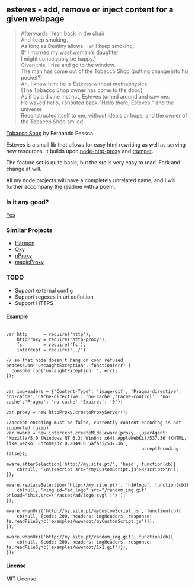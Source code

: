 esteves - add, remove or inject content for a given webpage
--------------------------------------------------

> Afterwards I lean back in the chair <br>
> And keep smoking. <br>
> As long as Destiny allows, I will keep smoking. <br>
> (If I married my washwoman's daughter <br>
> I might conceivably be happy.) <br>
> Given this, I rise and go to the window. <br>
> The man has come out of the Tobacco Shop (putting change into his pocket?). <br>
> Ah, I know him: he is Esteves without methaphysics. <br>
> (The Tobacco Shop owner has come to the door.) <br>
> As if by a divine instinct, Esteves turned around and saw me. <br>
> He waved hello, I shouted back "Hello there, Esteves!" and the universe <br>
> Reconstructed itself to me, without ideals or hope, and the owner of the Tobacco Shop smiled.

[Tobacco Shop](http://www.ronnowpoetry.com/contents/pessoa/TobaccoShop.html) by Fernando Pessoa

Esteves is a small lib that allows for easy html rewriting as well as serving new resources.
It builds upon [node-http-proxy](https://github.com/nodejitsu/node-http-proxy/) and [trumpet](https://github.com/substack/node-trumpet).

The feature set is quite basic, but the src is very easy to read. Fork and change at will.

All my node projects will have a completely unrelated name, and I will further accompany the readme with a poem.

### Is it any good?

[Yes](http://news.ycombinator.com/item?id=3067434)

### Similar Projects

 * [Harmon](https://github.com/No9/harmon/)
 * [Oxy](https://github.com/JosePedroDias/oxy)
 * [nProxy](https://github.com/goddyZhao/nproxy)
 * [magicProxy](https://github.com/fabiosantoscode/magicProxy)

### TODO

 * Support external config
 * ~~Support regexes in uri definition~~
 * Support HTTPS

#### Example

```

var http      = require('http'),
    httpProxy = require('http-proxy'),
    fs        = require('fs'),
    intercept = require('../')

// so that node doesn't hang on conn refused
process.on('uncaughtException', function(err) {
  console.log('uncaughtException: ', err);
});


var imgHeaders = {'Content-Type': 'image/gif', 'Pragma-directive': 'no-cache','Cache-directive': 'no-cache','Cache-control': 'no-cache','Pragma': 'no-cache','Expires': '0'};

var proxy = new httpProxy.createProxyServer();

//accept-encoding must be false, currently content-encoding is not supported (gzip)
var mware = new intercept.createMiddleware(proxy, {userAgent: 'Mozilla/5.0 (Windows NT 6.3; Win64; x64) AppleWebKit/537.36 (KHTML, like Gecko) Chrome/37.0.2049.0 Safari/537.36',
												   acceptEncoding: false});

mware.afterSelection('http://my.site.pt/', 'head', function(cb){
	cb(null, '\n\t<script src="/myCustomScript.js"></script>\n');
});

mware.replaceSelection('http://my.site.pt/', 'h1#logo', function(cb){
	cb(null, '<img id="ad_logo" src="/random_img.gif" onload="this.src=\'/asset/ad/logo.svg\';">');
});

mware.whenUri('http://my.site.pt/myCustomScript.js', function(cb){
	cb(null, {code: 200, headers: imgHeaders, response: fs.readFileSync('examples/wwwroot/myCustomScript.js')});
});

mware.whenUri('http://my.site.pt/random_img.gif', function(cb){
	cb(null, {code: 200, headers: imgHeaders, response: fs.readFileSync('examples/wwwroot/1x1.gif')});
});

```



#### License

MIT License.

